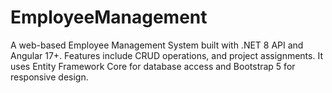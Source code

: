 # EmployeeManagement
A web-based Employee Management System built with .NET 8 API and Angular 17+. Features include CRUD operations, and project assignments. It uses Entity Framework Core for database access and Bootstrap 5 for responsive design.
